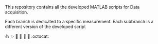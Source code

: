 This repository contains all the developed MATLAB scripts for Data acquisition.

Each branch is dedicated to a specific measurement. Each subbranch is a different version of the developed script


:+1: :sparkles: :camel: :tada:
:rocket: :metal: :octocat: